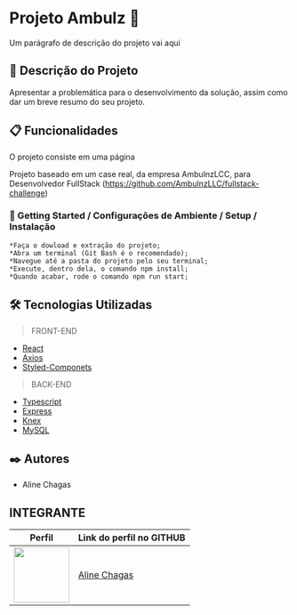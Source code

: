 # Projeto Ambulz  🍕

Um parágrafo de descrição do projeto vai aqui

## 🚀 Descrição do Projeto

Apresentar a problemática para o desenvolvimento da solução, assim como dar um breve resumo do seu projeto.

## 📋 Funcionalidades

O projeto consiste em uma página 

Projeto baseado em um case real, da empresa AmbulnzLCC, para Desenvolvedor FullStack (https://github.com/AmbulnzLLC/fullstack-challenge)


### 🔧 Getting Started / Configurações de Ambiente / Setup / Instalação


```
*Faça o dowload e extração do projeto;
*Abra um terminal (Git Bash é o recomendado);
*Navegue até a pasta do projeto pelo seu terminal;
*Execute, dentro dela, o comando npm install;
*Quando acabar, rode o comando npm run start;
```

## 🛠️ Tecnologias Utilizadas

>
> FRONT-END
>
* [React](https://pt-br.reactjs.org/)
* [Axios](https://axios-http.com/ptbr/docs/intro)
* [Styled-Componets](https://styled-components.com/)


>
> BACK-END
>
* [Typescript](https://www.typescriptlang.org/docs/)
* [Express](https://expressjs.com/)
* [Knex](https://knexjs.org/)
* [MySQL](https://www.mysql.com/)

## ✒️ Autores

* Aline Chagas

## INTEGRANTE
Perfil      | Link do perfil no GITHUB
--------- | ------
[<img src="https://avatars.githubusercontent.com/u/104767043?s=400&u=898ec1ebfb8413e84d8c03141a83ed69b2fa0206&v=4"  width="100px;"/>](https://www.linkedin.com/in/alinegfchagas/) | [Aline Chagas](https://github.com/alinegfchagas)